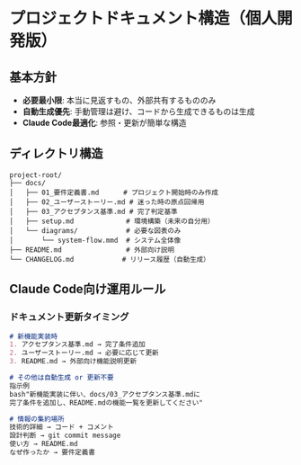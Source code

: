 # プロジェクトドキュメント構造（個人開発版）

## 基本方針
- **必要最小限**: 本当に見返すもの、外部共有するもののみ
- **自動生成優先**: 手動管理は避け、コードから生成できるものは生成
- **Claude Code最適化**: 参照・更新が簡単な構造

## ディレクトリ構造
```
project-root/
├── docs/
│   ├── 01_要件定義書.md      # プロジェクト開始時のみ作成
│   ├── 02_ユーザーストーリー.md # 迷った時の原点回帰用
│   ├── 03_アクセプタンス基準.md # 完了判定基準
│   ├── setup.md             # 環境構築（未来の自分用）
│   └── diagrams/            # 必要な図表のみ
│       └── system-flow.mmd  # システム全体像
├── README.md                # 外部向け説明
└── CHANGELOG.md            # リリース履歴（自動生成）
```

## Claude Code向け運用ルール

### ドキュメント更新タイミング

```markdown
# 新機能実装時
1. アクセプタンス基準.md → 完了条件追加
2. ユーザーストーリー.md → 必要に応じて更新
3. README.md → 外部向け機能説明更新

# その他は自動生成 or 更新不要
指示例
bash"新機能実装に伴い、docs/03_アクセプタンス基準.mdに
完了条件を追加し、README.mdの機能一覧を更新してください"

# 情報の集約場所
技術的詳細 → コード + コメント
設計判断 → git commit message
使い方 → README.md
なぜ作ったか → 要件定義書
```